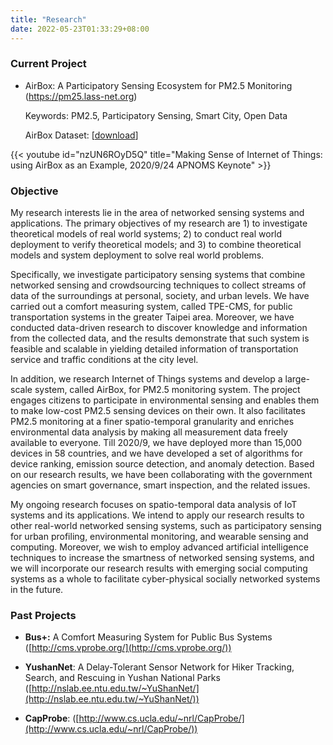 ```yaml
---
title: "Research"
date: 2022-05-23T01:33:29+08:00
---
```


### Current Project

- AirBox: A Participatory Sensing Ecosystem for PM2.5 Monitoring (https://pm25.lass-net.org)

  Keywords: PM2.5, Participatory Sensing, Smart City, Open Data

  AirBox Dataset: [[download](/research/airbox_dataset/)]

{{< youtube id="nzUN6ROyD5Q" title="Making Sense of Internet of Things: using AirBox as an Example, 2020/9/24 APNOMS Keynote" >}}


### Objective

My research interests lie in the area of networked sensing systems and applications. The primary objectives of my research are 1) to investigate theoretical models of real world systems; 2) to conduct real world deployment to verify theoretical models; and 3) to combine theoretical models and system deployment to solve real world problems.

Specifically, we investigate participatory sensing systems that combine networked sensing and crowdsourcing techniques to collect streams of data of the surroundings at personal, society, and urban levels. We have carried out a comfort measuring system, called TPE-CMS, for public transportation systems in the greater Taipei area. Moreover, we have conducted data-driven research to discover knowledge and information from the collected data, and the results demonstrate that such system is feasible and scalable in yielding detailed information of transportation service and traffic conditions at the city level.

In addition, we research Internet of Things systems and develop a large-scale system, called AirBox, for PM2.5 monitoring system. The project engages citizens to participate in environmental sensing and enables them to make low-cost PM2.5 sensing devices on their own. It also facilitates PM2.5 monitoring at a finer spatio-temporal granularity and enriches environmental data analysis by making all measurement data freely available to everyone. Till 2020/9, we have deployed more than 15,000 devices in 58 countries, and we have developed a set of algorithms for device ranking, emission source detection, and anomaly detection. Based on our research results, we have been collaborating with the government agencies on smart governance, smart inspection, and the related issues.

My ongoing research focuses on spatio-temporal data analysis of IoT systems and its applications. We intend to apply our research results to other real-world networked sensing systems, such as participatory sensing for urban profiling, environmental monitoring, and wearable sensing and computing. Moreover, we wish to employ advanced artificial intelligence techniques to increase the smartness of networked sensing systems, and we will incorporate our research results with emerging social computing systems as a whole to facilitate cyber-physical socially networked systems in the future.

### Past Projects

- **Bus+:** A Comfort Measuring System for Public Bus Systems ([http://cms.vprobe.org/](http://cms.vprobe.org/))

- **YushanNet**: A Delay-Tolerant Sensor Network for Hiker Tracking, Search, and Rescuing in Yushan National Parks ([http://nslab.ee.ntu.edu.tw/~YuShanNet/](http://nslab.ee.ntu.edu.tw/~YuShanNet/))

- **CapProbe**: ([http://www.cs.ucla.edu/~nrl/CapProbe/](http://www.cs.ucla.edu/~nrl/CapProbe/))
